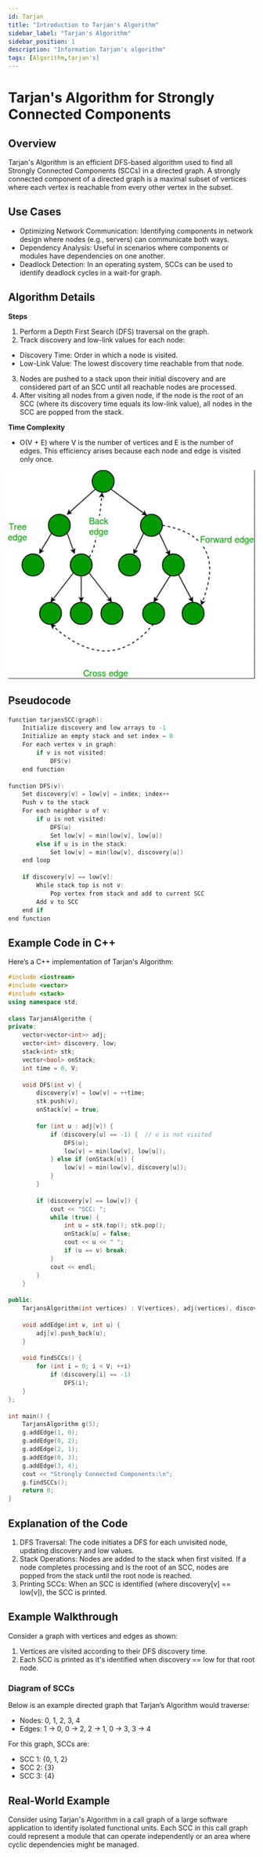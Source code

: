 ```yaml
---
id: Tarjan
title: "Introduction to Tarjan's Algorithm"
sidebar_label: "Tarjan's Algorithm"
sidebar_position: 1
description: "Information Tarjan's algorithm"
tags: [Algorithm,tarjan's]
---
```




# Tarjan's Algorithm for Strongly Connected Components
## Overview
Tarjan's Algorithm is an efficient DFS-based algorithm used to find all Strongly Connected Components (SCCs) in a directed graph. A strongly connected component of a directed graph is a maximal subset of vertices where each vertex is reachable from every other vertex in the subset.

## Use Cases
- Optimizing Network Communication: Identifying components in network design where nodes (e.g., servers) can communicate both ways.
- Dependency Analysis: Useful in scenarios where components or modules have dependencies on one another.
- Deadlock Detection: In an operating system, SCCs can be used to identify deadlock cycles in a wait-for graph.

## Algorithm Details
**Steps**
1. Perform a Depth First Search (DFS) traversal on the graph.
2. Track discovery and low-link values for each node:
- Discovery Time: Order in which a node is visited.
- Low-Link Value: The lowest discovery time reachable from that node.
3. Nodes are pushed to a stack upon their initial discovery and are considered part of an SCC until all reachable nodes are processed.
4. After visiting all nodes from a given node, if the node is the root of an SCC (where its discovery time equals its low-link value), all nodes in the SCC are popped from the stack.

**Time Complexity**
- O(V + E) where V is the number of vertices and E is the number of edges. This efficiency arises because each node and edge is visited only once.

![Graph Diagram](./algorithm.png "Example of Graph for Tarjan's Algorithm")


## Pseudocode

```C
function tarjansSCC(graph):
    Initialize discovery and low arrays to -1
    Initialize an empty stack and set index = 0
    For each vertex v in graph:
        if v is not visited:
            DFS(v)
    end function

function DFS(v):
    Set discovery[v] = low[v] = index; index++
    Push v to the stack
    For each neighbor u of v:
        if u is not visited:
            DFS(u)
            Set low[v] = min(low[v], low[u])
        else if u is in the stack:
            Set low[v] = min(low[v], discovery[u])
    end loop

    if discovery[v] == low[v]:
        While stack top is not v:
            Pop vertex from stack and add to current SCC
        Add v to SCC
    end if
end function
```

## Example Code in C++
Here’s a C++ implementation of Tarjan's Algorithm:

```Cpp
#include <iostream>
#include <vector>
#include <stack>
using namespace std;

class TarjansAlgorithm {
private:
    vector<vector<int>> adj;
    vector<int> discovery, low;
    stack<int> stk;
    vector<bool> onStack;
    int time = 0, V;

    void DFS(int v) {
        discovery[v] = low[v] = ++time;
        stk.push(v);
        onStack[v] = true;

        for (int u : adj[v]) {
            if (discovery[u] == -1) {  // u is not visited
                DFS(u);
                low[v] = min(low[v], low[u]);
            } else if (onStack[u]) {
                low[v] = min(low[v], discovery[u]);
            }
        }

        if (discovery[v] == low[v]) {
            cout << "SCC: ";
            while (true) {
                int u = stk.top(); stk.pop();
                onStack[u] = false;
                cout << u << " ";
                if (u == v) break;
            }
            cout << endl;
        }
    }

public:
    TarjansAlgorithm(int vertices) : V(vertices), adj(vertices), discovery(vertices, -1), low(vertices, -1), onStack(vertices, false) {}

    void addEdge(int v, int u) {
        adj[v].push_back(u);
    }

    void findSCCs() {
        for (int i = 0; i < V; ++i)
            if (discovery[i] == -1)
                DFS(i);
    }
};

int main() {
    TarjansAlgorithm g(5);
    g.addEdge(1, 0);
    g.addEdge(0, 2);
    g.addEdge(2, 1);
    g.addEdge(0, 3);
    g.addEdge(3, 4);
    cout << "Strongly Connected Components:\n";
    g.findSCCs();
    return 0;
}
```

## Explanation of the Code
1. DFS Traversal: The code initiates a DFS for each unvisited node, updating discovery and low values.
2. Stack Operations: Nodes are added to the stack when first visited. If a node completes processing and is the root of an SCC, nodes are popped from the stack until the root node is reached.
3. Printing SCCs: When an SCC is identified (where discovery[v] == low[v]), the SCC is printed.

## Example Walkthrough
Consider a graph with vertices and edges as shown:

1. Vertices are visited according to their DFS discovery time.
2. Each SCC is printed as it's identified when discovery == low for that root node.

### Diagram of SCCs
Below is an example directed graph that Tarjan’s Algorithm would traverse:

- Nodes: 0, 1, 2, 3, 4
- Edges: 1 -> 0, 0 -> 2, 2 -> 1, 0 -> 3, 3 -> 4

For this graph, SCCs are:
- SCC 1: {0, 1, 2}
- SCC 2: {3}
- SCC 3: {4}

## Real-World Example
Consider using Tarjan's Algorithm in a call graph of a large software application to identify isolated functional units. Each SCC in this call graph could represent a module that can operate independently or an area where cyclic dependencies might be managed.
